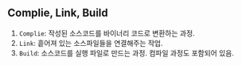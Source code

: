 ## Complie, Link, Build

1. `Complie`: 작성된 소스코드를 바이너리 코드로 변환하는 과정.
2. `Link`: 흩어져 있는 소스파일들을 연결해주는 작업.
3. `Build`: 소스코드를 실행 파일로 만드는 과정. 컴파일 과정도 포함되어 있음.
